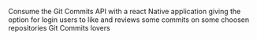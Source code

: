 Consume the Git Commits API with a react Native application giving the option for login users to like and reviews some commits on some choosen repositories 
Git Commits lovers 
